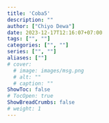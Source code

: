 ```yaml
---
title: 'Coba5'
description: ""
author: ["Chiyo Dewa"]
date: 2023-12-17T12:16:07+07:00
tags: ["", ""]
categories: ["", ""]
series: ["", ""]
aliases: [""]
# cover:
  # image: images/msg.png
  # alt: ""
  # caption: ""
ShowToc: false
# TocOpen: true
ShowBreadCrumbs: false
# weight: 1
---
```

